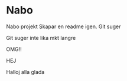 # Nabo
Nabo projekt
Skapar en readme igen.
Git suger

Git suger inte lika mkt langre

OMG!!

HEJ

Halloj alla glada
